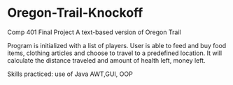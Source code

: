 # Oregon-Trail-Knockoff
Comp 401 Final Project
A text-based version of Oregon Trail

Program is initialized with a list of players. User is able to feed and buy food items, clothing articles and choose to travel to a predefined location. It will calculate the distance traveled and amount of health left, money left. 

Skills practiced: use of Java AWT,GUI, OOP 
